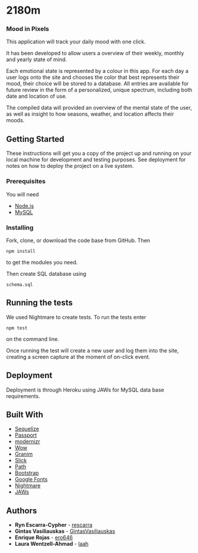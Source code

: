 # 2180m 

### Mood in Pixels

This application will track your daily mood with one click. 

It has been developed to allow users a overview of their weekly, monthly and yearly state of mind.

Each emotional state is represented by a colour in this app. For each day a user logs onto the site and chooses the color that best represents their mood, their choice will be stored to a database. All entries are available for future review in the form of a personalized, unique spectrum, including both date and location of use.

The compiled data will provided an overview of the mental state of the user, as well as insight to how seasons, weather, and location affects their moods. 

## Getting Started

These instructions will get you a copy of the project up and running on your local machine for development and testing purposes. See deployment for notes on how to deploy the project on a live system.

### Prerequisites

You will need

* [Node.js](https://nodejs.org/en/)
* [MySQL](https://www.mysql.com/) 

### Installing

Fork, clone, or download the code base from GitHub. Then

```
npm install
```

to get the modules you need. 

Then create SQL database using 

```
schema.sql
```

## Running the tests

We used Nightmare to create tests. To run the tests enter
```
npm test 
```
on the command line. 

Once running the test will create a new user and log them into the site, creating a screen capture at the moment of on-click event.

## Deployment

Deployment is through Heroku using JAWs for MySQL data base requirements.

## Built With

* [Sequelize](http://docs.sequelizejs.com/) 
* [Passport](http://www.passportjs.org/) 
* [modernizr](https://modernizr.com/) 
* [Wow](http://mynameismatthieu.com/WOW/) 
* [Granim](https://sarcadass.github.io/granim.js/) 
* [Slick](https://github.com/kenwheeler/slick/) 
* [Path](https://nodejs.org/api/path.html) 
* [Bootstrap](https://getbootstrap.com/) 
* [Google Fonts](https://fonts.google.com/) 
* [Nightmare](http://www.nightmarejs.org/) 
* [JAWs](https://devcenter.heroku.com/articles/jawsdb) 


## Authors

* **Ryn Escarra-Cypher** - [rescarra](https://github.com/rescarra)
* **Gintas Vasiliauskas** - [GintasVasiliauskas](https://github.com/GintasVasiliauskas)
* **Enrique Rojas** - [ero646](https://github.com/ero646)
* **Laura Wentzell-Ahmad** - [laah](https://github.com/laah)
